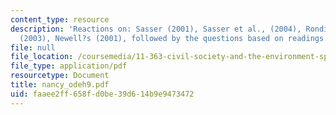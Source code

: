 ```yaml
---
content_type: resource
description: 'Reactions on: Sasser (2001), Sasser et al., (2004), Rondinelli and London?s
  (2003), Newell?s (2001), followed by the questions based on readings.'
file: null
file_location: /coursemedia/11-363-civil-society-and-the-environment-spring-2005/faaee2ff658fd0be39d614b9e9473472_nancy_odeh9.pdf
file_type: application/pdf
resourcetype: Document
title: nancy_odeh9.pdf
uid: faaee2ff-658f-d0be-39d6-14b9e9473472
---
```

